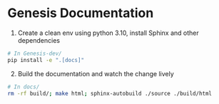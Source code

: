 # Genesis Documentation

1. Create a clean env using python 3.10, install Sphinx and other dependencies

```bash
# In Genesis-dev/
pip install -e ".[docs]"
```

2. Build the documentation and watch the change lively

```bash
# In docs/
rm -rf build/; make html; sphinx-autobuild ./source ./build/html
```